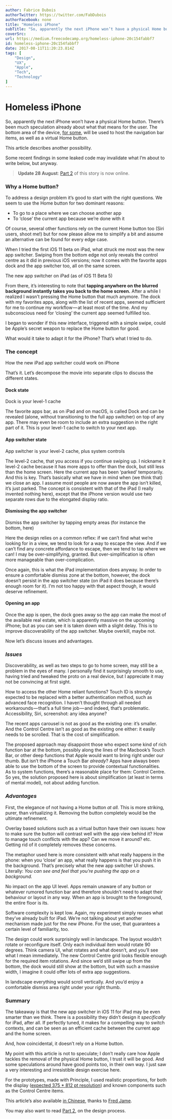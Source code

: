 ```yaml
---
author: Fabrice Dubois
authorTwitter: https://twitter.com/FabDubois
authorFacebook: none
title: "Homeless iPhone"
subTitle: "So, apparently the next iPhone won’t have a physical Home button. There’s been much speculation already about what that means for the use..."
coverSrc: 
url: https://medium.freecodecamp.org/homeless-iphone-20c154fabbf7
id: homeless-iphone-20c154fabbf7
date: 2017-08-11T11:20:23.814Z
tags: [
	"Design",
	"UX",
	"Apple",
	"Tech",
	"Technology"
]
---
```

# Homeless iPhone

So, apparently the next iPhone won’t have a physical Home button. There’s been much speculation already about what that means for the user. The bottom area of the device, [for some](http://www.allenpike.com/2017/developing-for-iphone-pro/), will be used to host the navigation bar items, as well as a virtual Home button.

This article describes another possibility.

Some recent findings in some leaked code may invalidate what I’m about to write below, but anyway.

> **Update 28 August**: [Part 2](https://medium.com/@fab.dubois/homeless-iphone-part-2-1f7b3acc8a6c) of this story is now online.

### Why a Home button?

To address a design problem it’s good to start with the right questions. We seem to use the Home button for two dominant reasons:

*   To go to a place where we can choose another app
*   To ‘close’ the current app because we’re done with it

Of course, several other functions rely on the current Home button too (Siri users, shoot me!) but for now please allow me to simplify a bit and assume an alternative can be found for every edge case.

When I tried the first iOS 11 beta on iPad, what struck me most was the new app switcher. Swiping from the bottom edge not only reveals the control centre as it did in previous iOS versions; now it comes with the favorite apps dock and the app switcher too, all on the same screen.












The new app switcher on iPad (as of iOS 11 Beta 5)



From there, it’s interesting to note that **tapping anywhere on the blurred background instantly takes you back to the home screen.** After a while I realized I wasn’t pressing the Home button that much anymore. The dock with my favorites apps, along with the list of recent apps, seemed sufficient for me to continue my workflow — at least most of the time. And my subconscious need for ‘closing’ the current app seemed fulfilled too.

I began to wonder if this new interface, triggered with a simple swipe, could be Apple’s secret weapon to replace the Home button for good.

What would it take to adapt it for the iPhone? That’s what I tried to do.

### The concept












How the new iPad app switcher could work on iPhone



That’s it. Let’s decompose the movie into separate clips to discuss the different states.

#### **Dock state**












Dock is your level-1 cache



The favorite apps bar, as on iPad and on macOS, is called Dock and can be revealed (alone, without transitioning to the full app switcher) on top of any app. There may even be room to include an extra suggestion in the right part of it. This is your level-1 cache to switch to your next app.

#### **App switcher state**












App switcher is your level-2 cache, plus system controls



The level-2 cache, that you access if you continue swiping up. I nickname it level-2 cache because it has more apps to offer than the dock, but still less than the home screen. Here the current app has been ‘parked’ temporarily. And this is key. That’s basically what we have in mind when (we think that) we close an app. I assume most people are now aware the app isn’t killed, it’s just parked. The concept is consistent with that of the iPad (I really invented nothing here), except that the iPhone version would use two separate rows due to the elongated display ratio.

#### **Dismissing the app switcher**












Dismiss the app switcher by tapping empty areas (for instance the bottom, here)



Here the design relies on a common reflex: if we can’t find what we’re looking for in a view, we tend to look for a way to escape the view. And if we can’t find any concrete affordance to escape, then we tend to tap where we can! I may be over-simplifying, granted. But over-simplification is often more manageable than over-complication.

Once again, this is what the iPad implementation does anyway. In order to ensure a comfortable dismiss zone at the bottom, however, the dock doesn’t persist in the app switcher state (on iPad it does because there’s enough room for it). I’m not too happy with that aspect though, it would deserve refinement.

#### **Opening an app**














Once the app is open, the dock goes away so the app can make the most of the available real estate, which is apparently massive on the upcoming iPhone; but as you can see it is taken down with a slight delay. This is to improve discoverability of the app switcher. Maybe overkill, maybe not.

Now let’s discuss issues and advantages.

### _Issues_

Discoverability, as well as two steps to go to home screen, may still be a problem in the eyes of many. I personally find it surprisingly smooth to use, having tried and tweaked the proto on a real device, but I appreciate it may not be convincing at first sight.

How to access the other Home reliant functions? Touch ID is strongly expected to be replaced with a better authentication method, such as advanced face recognition. I haven’t thought through all needed workarounds — that’s a full time job — and indeed, that‘s problematic. Accessibility, Siri, screenshot: any idea anyone?

The recent apps carousel is not as good as the existing one: it’s smaller. And the Control Centre isn’t as good as the existing one either: it easily needs to be scrolled. That is the cost of simplification.

The proposed approach may disappoint those who expect some kind of rich function bar at the bottom, possibly along the lines of the Macbook’s Touch Bar, or other deep functions that Apple would want to bring right under our thumb. But isn’t the iPhone a Touch Bar _already_? Apps have always been able to use the bottom of the screen to provide contextual functionalities. As to system functions, there’s a reasonable place for them: Control Centre. So yes, the solution proposed here is about simplification (at least in terms of mental model), not about adding function.

### _Advantages_

First, the elegance of not having a Home button _at all._ This is more striking, purer, than virtualizing it. Removing the button completely would be the ultimate refinement.

Overlay based solutions such as a virtual button have their own issues: how to make sure the button will contrast well with the app view behind it? How to manage touch conflicts with the app? Can we move it around? etc. Getting rid of it completely removes these concerns.

The metaphor used here is more consistent with what really happens in the phone: when you ‘close’ an app, what really happens is that you push it in the background. That’s precisely what the new app switcher UI shows. Literally: _You can see and feel that you’re pushing the app on a background._

No impact on the app UI level. Apps remain unaware of any button or whatever rumored function bar and therefore shouldn’t need to adapt their behaviour or layout in any way. When an app is brought to the foreground, the entire floor is its.

Software complexity is kept low. Again, my experiment simply reuses what they’ve already built for iPad. We’re not talking about yet another mechanism made just for the new iPhone. For the user, that guarantees a certain level of familiarity, too.

The design could work surprisingly well in landscape. The layout wouldn’t rotate or reconfigure itself. Only each individual item would rotate 90 degrees. Think camera UI, what rotates and what doesn’t, and you’ll see what I mean immediately. The new Control Centre grid looks flexible enough for the required item rotations. And since we’d still swipe up from the bottom, the dock would still show at the bottom, but with such a massive width, I imagine it could offer lots of extra app suggestions.












In landscape everything would scroll vertically. And you’d enjoy a comfortable dismiss area right under your right thumb.



### Summary

The takeaway is that the new app switcher in iOS 11 for iPad may be even smarter than we think. There is a possibility they didn’t design it _specifically_ for iPad, after all. If perfectly tuned, it makes for a compelling way to switch contexts, and can be seen as an efficient cache between the current app and the home screen.

And, how coincidental, it doesn’t rely on a Home button.

My point with this article is not to speculate; I don’t really care how Apple tackles the removal of the physical Home button, I trust it will be good. And some speculations around have good points too, in their own way. I just saw a very interesting and irresistible design exercise here.

For the prototypes, made with Principle, I used realistic proportions, for both the display ([expected 375 * 812 pt resolution](https://daringfireball.net/2017/08/d22_display_conjecture)) and known components such as the Control Centre items.

This article’s also available [in Chinese](https://medium.com/@rocketcafeonline/28880c4fd9d5), thanks to [Fred Jame](https://medium.com/@ffred).

You may also want to read [Part 2](https://medium.com/@fab.dubois/homeless-iphone-part-2-1f7b3acc8a6c), on the design process.









